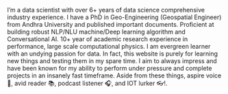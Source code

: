 I’m a data scientist with over 6+ years of data science comprehensive industry experience. I have a PhD in Geo-Engineering (Geospatial Engineer) from Andhra University and published important documents. Proficient at building robust NLP/NLU machine/Deep learning algorithm and Conversational AI. 10+ year of academic research experience in performance, large scale computational physics. I am evergreen learner with an undying passion for data. In fact, this website is purely for learning new things and testing them in my spare time. I aim to always impress and have been known for my ability to perform under pressure and complete projects in an insanely fast timeframe. Aside from these things, aspire voice 🎤, avid reader 📚, podcast listener 🎧, and IOT lurker 👓!.
